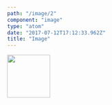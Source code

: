 ```yaml
---
path: "/image/2"
component: "image"
type: "atom"
date: "2017-07-12T17:12:33.962Z"
title: "Image"
---
```


<Image
  src="https://serverless.com/_/src/assets/images/framework-illustration1.3bdc16d13c0fa1961b73f0d14e1f97e6.png"
  width="100px"
  height="100px"
/>